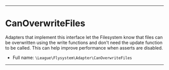 ***

# CanOverwriteFiles

Adapters that implement this interface let the Filesystem know that files can be overwritten using the write functions
and don't need the update function to be called. This can help improve performance when asserts are disabled.

* Full name: `\League\Flysystem\Adapter\CanOverwriteFiles`

***

